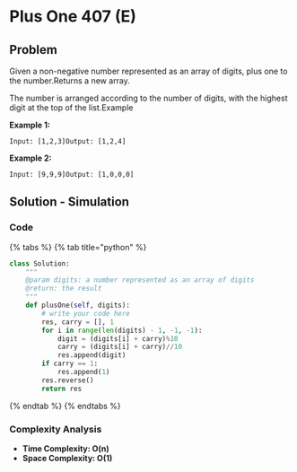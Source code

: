 # Plus One 407 \(E\)

## Problem

Given a non-negative number represented as an array of digits, plus one to the number.Returns a new array.

The number is arranged according to the number of digits, with the highest digit at the top of the list.Example

**Example 1:**

```text
Input: [1,2,3]Output: [1,2,4]
```

**Example 2:**

```text
Input: [9,9,9]Output: [1,0,0,0]
```

## Solution - Simulation

### Code

{% tabs %}
{% tab title="python" %}
```python
class Solution:
    """
    @param digits: a number represented as an array of digits
    @return: the result
    """
    def plusOne(self, digits):
        # write your code here
        res, carry = [], 1
        for i in range(len(digits) - 1, -1, -1):
            digit = (digits[i] + carry)%10
            carry = (digits[i] + carry)//10
            res.append(digit)
        if carry == 1:
            res.append(1)
        res.reverse()
        return res
```
{% endtab %}
{% endtabs %}

### Complexity Analysis

* **Time Complexity: O\(n\)**
* **Space Complexity: O\(1\)**

